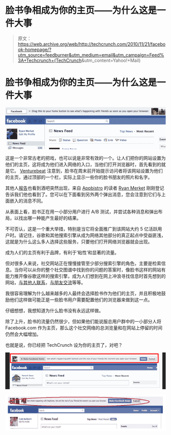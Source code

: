 # 脸书争相成为你的主页——为什么这是一件大事

> 原文：<https://web.archive.org/web/http://techcrunch.com/2010/11/21/facebook-homepage/?utm_source=feedburner&utm_medium=email&utm_campaign=Feed%3A+Techcrunch+(TechCrunch>&utm_content=Yahoo!+Mail)

# 脸书争相成为你的主页——为什么这是一件大事

![](img/4ae41839220e8523a6dead8797e5e194.png)

这是一个非常古老的把戏，也可以说是非常有效的一个。让人们把你的网站设置为他们的主页，这将成为他们进入网络的入口，当他们打开浏览器时，首先看到的就是它。 [Venturebeat](https://web.archive.org/web/20230202214907/http://venturebeat.com/2010/11/18/facebook-homepage/) 注意到，脸书在周末前开始提示访问者将该网站设置为他们的主页，通过顶部的一个栏，实际上显示一些你的脸书朋友的照片和名字。

其他人[报告](https://web.archive.org/web/20230202214907/http://www.neontommy.com/news/2010/11/facebook-wants-become-your-homepage-pop-moment-you-open-your-browser)也看到酒吧突然出现，来自 [Appbistro](https://web.archive.org/web/20230202214907/http://appbistro.com/) 的读者 [Ryan Merket](https://web.archive.org/web/20230202214907/http://www.crunchbase.com/person/ryan-merket) 刚刚登记告诉我们他也看到了。您可以在下面看到另外两个弹出消息，您会注意到它们与上面嵌入的消息不同。

从表面上看，脸书正在用一小部分用户进行 A/B 测试，并尝试各种消息和弹出布局，以找出哪一种能产生最好的结果。

不可否认，这是一个重大举措，特别是当它将全面推广到该网站大约 5 亿活跃用户时。请记住，谷歌和其他搜索引擎从成为网络其他部分的真正起点中受益匪浅，这就是为什么这么多人选择这些服务，只要他们打开网络浏览器就会出现。

成为人们的主页有利于品牌，有利于‘粘性’和显著的流量。

但对很多人来说，社交网站正在慢慢接管至少部分搜索引擎的角色，主要是检索信息。当你可以从你的整个社交图谱中找到你的问题的答案时，像脸书这样的网站有能力推开像谷歌这样的搜索引擎，成为人们想到在网上冲浪寻找信息时首先想到的网站，[与其他人联系](https://web.archive.org/web/20230202214907/https://techcrunch.com/2010/11/21/talking-to-people-so-over/)，[与朋友交流](https://web.archive.org/web/20230202214907/https://techcrunch.com/2010/11/15/facebook-350m-people-using-messaging-more-than-4b-messages-sent-daily/)等等。

我很容易理解为什么越来越多的人最终会选择脸书作为他们的主页，并且积极地鼓励他们这样做可能正是一些脸书用户需要配置他们的浏览器来做到这一点。

仔细想想，我想知道为什么脸书没有永远这样做。

除了上升，脸书的流量仍然很少，但如果他们能说服总用户群中的一小部分人将 Facebook.com 作为主页，那么这个社交网络的总浏览量和在网站上停留的时间仍然会大幅增加。

也就是说，你已经把 TechCrunch 设为你的主页了，对吧？

![](img/237bb61b1cbf460e6bd7574695343aec.png)

![](img/1a13011963b13cc0698cd9e8e1cde0fb.png)